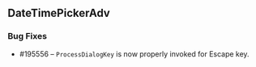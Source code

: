 ## DateTimePickerAdv

### Bug Fixes

* \#195556 – `ProcessDialogKey` is now properly invoked for Escape key.